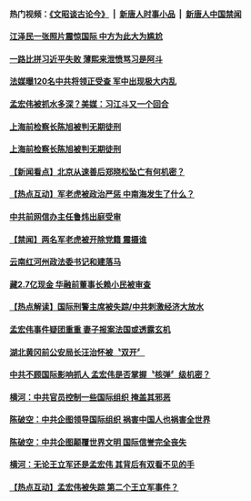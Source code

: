 #### 热门视频：[《文昭谈古论今》](https://github.com/gfw-breaker/wenzhao/blob/master/README.md?t=10260932) &nbsp;|&nbsp; [新唐人时事小品](https://github.com/gfw-breaker/ntdtv-comedy/blob/master/README.md?t=10260932) &nbsp;|&nbsp; [新唐人中国禁闻](https://github.com/gfw-breaker/ntdtv-news/blob/master/README.md?t=10260932)

#### [江泽民一张照片震惊国际 中方为此大为尴尬](../pages/prog1138/a1395318.md?t=10260932) 

#### [一路比拼习近平失败 薄熙来泄愤骂习是阿斗](../pages/prog1138/a1396322.md?t=10260932) 

#### [法媒曝120名中共将领正受查 军中出现极大内乱](../pages/prog1138/a1396742.md?t=10260932) 

#### [孟宏伟被抓水多深？美媒：习江斗又一个回合](../pages/prog1138/a1396725.md?t=10260932) 

#### [上海前检察长陈旭被判无期徒刑](../pages/prog1138/a1396777.md?t=10260932) 

#### [上海前检察长陈旭被判无期徒刑](../pages/prog1138/a1396777.md?t=10260932) 

#### [【新闻看点】北京从速善后郑晓松坠亡有何机密？](../pages/prog1138/a1396509.md?t=10260932) 

#### [【热点互动】军老虎被政治严惩  中南海发生了什么？](../pages/prog1138/a1396134.md?t=10260932) 

#### [中共前网信办主任鲁炜出庭受审](../pages/prog1138/a1396036.md?t=10260932) 

#### [【禁闻】两名军老虎被开除党籍 震摄谁](../pages/prog1138/a1395932.md?t=10260932) 

#### [云南红河州政法委书记和建落马](../pages/prog1138/a1395743.md?t=10260932) 

#### [藏2.7亿现金 华融前董事长赖小民被审查](../pages/prog1138/a1395448.md?t=10260932) 

#### [【热点解读】国际刑警主席被失踪/中共刺激经济大放水](../pages/prog1138/a1395325.md?t=10260932) 

#### [孟宏伟事件疑团重重 妻子报案法国或透露玄机](../pages/prog1138/a1395301.md?t=10260932) 

#### [湖北黄冈前公安局长汪治怀被〝双开〞](../pages/prog1138/a1395123.md?t=10260932) 

#### [中共不顾国际影响抓人 孟宏伟是否掌握〝核弹〞级机密？](../pages/prog1138/a1395061.md?t=10260932) 

#### [横河：中共官员控制一些国际组织 掩盖其邪恶](../pages/prog1138/a1395057.md?t=10260932) 

#### [陈破空：中共企图领导国际组织 祸害中国人也祸害全世界](../pages/prog1138/a1395054.md?t=10260932) 

#### [陈破空：中共企图颠覆世界文明 国际信誉完全丧失](../pages/prog1138/a1395052.md?t=10260932) 

#### [横河：无论王立军还是孟宏伟 其背后有双看不见的手](../pages/prog1138/a1395051.md?t=10260932) 

#### [【热点互动】孟宏伟被失踪 第二个王立军事件？](../pages/prog1138/a1394932.md?t=10260932) 

